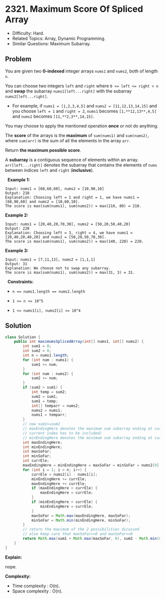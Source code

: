 # 2321. Maximum Score Of Spliced Array

- Difficulty: Hard.
- Related Topics: Array, Dynamic Programming.
- Similar Questions: Maximum Subarray.

## Problem

You are given two **0-indexed** integer arrays ```nums1``` and ```nums2```, both of length ```n```.

You can choose two integers ```left``` and ```right``` where ```0 <= left <= right < n``` and **swap** the subarray ```nums1[left...right]``` with the subarray ```nums2[left...right]```.


	
- For example, if ```nums1 = [1,2,3,4,5]``` and ```nums2 = [11,12,13,14,15]``` and you choose ```left = 1``` and ```right = 2```, ```nums1``` becomes ```[1,**12,13**,4,5]``` and ```nums2``` becomes ```[11,**2,3**,14,15]```.


You may choose to apply the mentioned operation **once** or not do anything.

The **score** of the arrays is the **maximum** of ```sum(nums1)``` and ```sum(nums2)```, where ```sum(arr)``` is the sum of all the elements in the array ```arr```.

Return **the **maximum possible score****.

A **subarray** is a contiguous sequence of elements within an array. ```arr[left...right]``` denotes the subarray that contains the elements of ```nums``` between indices ```left``` and ```right``` (**inclusive**).

 
**Example 1:**

```
Input: nums1 = [60,60,60], nums2 = [10,90,10]
Output: 210
Explanation: Choosing left = 1 and right = 1, we have nums1 = [60,90,60] and nums2 = [10,60,10].
The score is max(sum(nums1), sum(nums2)) = max(210, 80) = 210.
```

**Example 2:**

```
Input: nums1 = [20,40,20,70,30], nums2 = [50,20,50,40,20]
Output: 220
Explanation: Choosing left = 3, right = 4, we have nums1 = [20,40,20,40,20] and nums2 = [50,20,50,70,30].
The score is max(sum(nums1), sum(nums2)) = max(140, 220) = 220.
```

**Example 3:**

```
Input: nums1 = [7,11,13], nums2 = [1,1,1]
Output: 31
Explanation: We choose not to swap any subarray.
The score is max(sum(nums1), sum(nums2)) = max(31, 3) = 31.
```

 
**Constraints:**


	
- ```n == nums1.length == nums2.length```
	
- ```1 <= n <= 10^5```
	
- ```1 <= nums1[i], nums2[i] <= 10^4```



## Solution

```java
class Solution {
    public int maximumsSplicedArray(int[] nums1, int[] nums2) {
        int sum1 = 0;
        int sum2 = 0;
        int n = nums1.length;
        for (int num : nums1) {
            sum1 += num;
        }
        for (int num : nums2) {
            sum2 += num;
        }
        if (sum2 > sum1) {
            int temp = sum2;
            sum2 = sum1;
            sum1 = temp;
            int[] temparr = nums2;
            nums2 = nums1;
            nums1 = temparr;
        }
        // now sum1>=sum2
        // maxEndingHere denotes the maximum sum subarray ending at current index(ie. element at
        // current index has to be included)
        // minEndingHere denotes the minimum sum subarray ending at current index
        int maxEndingHere;
        int minEndingHere;
        int maxSoFar;
        int minSoFar;
        int currEle;
        maxEndingHere = minEndingHere = maxSoFar = minSoFar = nums2[0] - nums1[0];
        for (int i = 1; i < n; i++) {
            currEle = nums2[i] - nums1[i];
            minEndingHere += currEle;
            maxEndingHere += currEle;
            if (maxEndingHere < currEle) {
                maxEndingHere = currEle;
            }
            if (minEndingHere > currEle) {
                minEndingHere = currEle;
            }
            maxSoFar = Math.max(maxEndingHere, maxSoFar);
            minSoFar = Math.min(minEndingHere, minSoFar);
        }
        // return the maximum of the 2 possibilities dicussed
        // also keep care that maxSoFar>=0 and maxSoFar<=0
        return Math.max(sum1 + Math.max(maxSoFar, 0), sum2 - Math.min(0, minSoFar));
    }
}
```

**Explain:**

nope.

**Complexity:**

* Time complexity : O(n).
* Space complexity : O(n).
